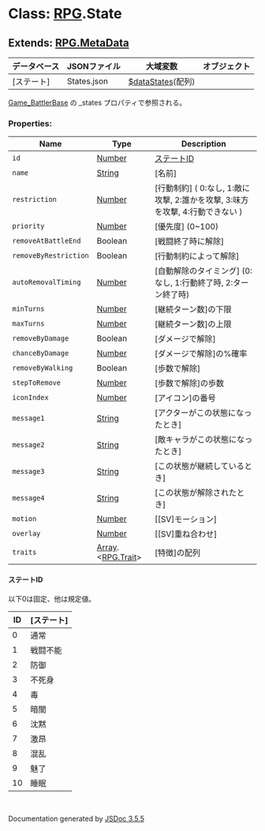 # Class: [RPG](RPG.md).State

## Extends: [RPG.MetaData](RPG.MetaData.md) 

| データベース| JSONファイル | 大域変数 | オブジェクト |
| --- | --- | --- | --- |
| [ステート] | States.json | [$dataStates](global.md#datastates-arrayrpgstate)(配列) |  |

[Game_BattlerBase](Game_BattlerBase.md) の _states プロパティで参照される。


### Properties:

| Name | Type | Description |
| --- | --- | --- |
| `id` | [Number](Number.md) | [ステートID](RPG.State.md#ステートid) |
| `name` | [String](String.md) | [名前] |
| `restriction` | [Number](Number.md) | [行動制約] \( 0:なし, 1:敵に攻撃, 2:誰かを攻撃, 3:味方を攻撃, 4:行動できない ) |
| `priority` | [Number](Number.md) | [優先度] \(0~100) |
| `removeAtBattleEnd` | Boolean | [戦闘終了時に解除] |
| `removeByRestriction` | Boolean | [行動制約によって解除] |
| `autoRemovalTiming` | [Number](Number.md) | [自動解除のタイミング] \(0:なし, 1:行動終了時, 2:ターン終了時) |
| `minTurns` | [Number](Number.md) | [継続ターン数]の下限 |
| `maxTurns` | [Number](Number.md) | [継続ターン数]の上限 |
| `removeByDamage` | Boolean | [ダメージで解除] |
| `chanceByDamage` | [Number](Number.md) | [ダメージで解除]の%確率 |
| `removeByWalking` | Boolean | [歩数で解除] |
| `stepToRemove` | [Number](Number.md) | [歩数で解除]の歩数 |
| `iconIndex` | [Number](Number.md) | [アイコン]の番号 |
| `message1` | [String](String.md) | [アクターがこの状態になったとき] |
| `message2` | [String](String.md) | [敵キャラがこの状態になったとき] |
| `message3` | [String](String.md) | [この状態が継続しているとき] |
| `message4` | [String](String.md) | [この状態が解除されたとき] |
| `motion` | [Number](Number.md) | [[SV]モーション] |
| `overlay` | [Number](Number.md) |  [[SV]重ね合わせ] |
| `traits` | [Array](Array.md).&lt;[RPG.Trait](RPG.Trait.md)&gt; | [特徴]の配列 |

#### ステートID
以下0は固定、他は規定値。

| ID | [ステート] |
| --- | --- |
| 0 | 通常 |
| 1 | 戦闘不能 |
| 2 | 防御 |
| 3 | 不死身 |
| 4 | 毒 |
| 5 | 暗闇 |
| 6 | 沈黙 |
| 7 | 激昂 |
| 8 | 混乱 |
| 9 | 魅了 |
| 10 | 睡眠 |


 <br>

  Documentation generated by [JSDoc 3.5.5](https://github.com/jsdoc3/jsdoc)
